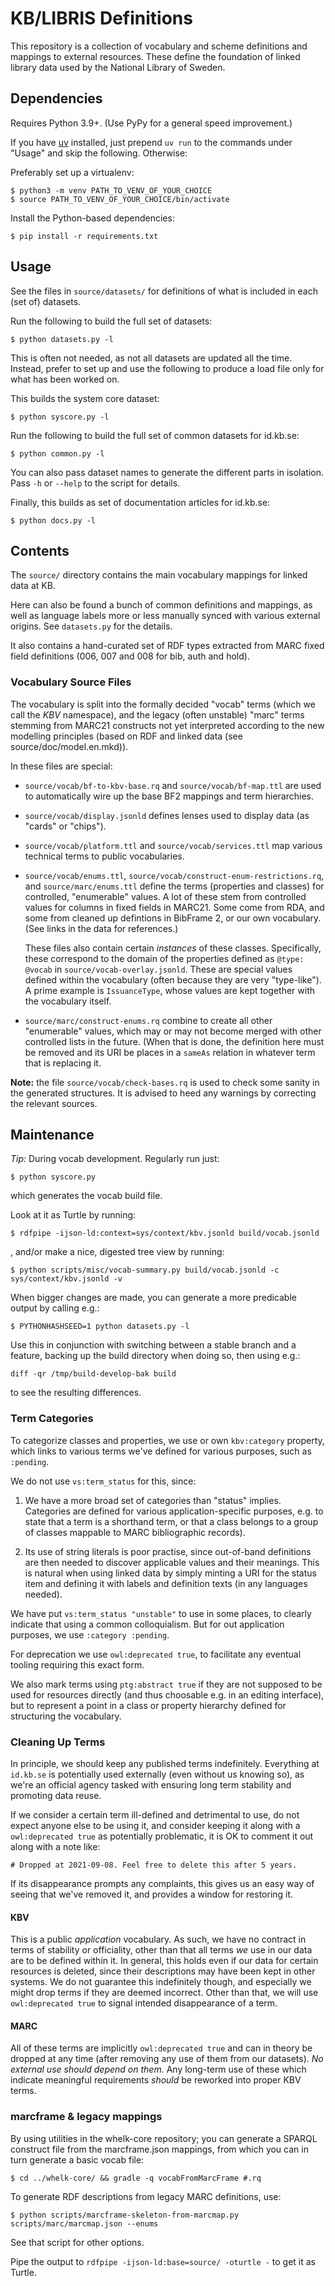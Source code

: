 # KB/LIBRIS Definitions

This repository is a collection of vocabulary and scheme definitions and
mappings to external resources. These define the foundation of linked library
data used by the National Library of Sweden.

## Dependencies

Requires Python 3.9+. (Use PyPy for a general speed improvement.)

If you have [uv](https://github.com/astral-sh/uv) installed, just prepend
`uv run` to the commands under "Usage" and skip the following. Otherwise:

Preferably set up a virtualenv:

    $ python3 -m venv PATH_TO_VENV_OF_YOUR_CHOICE
    $ source PATH_TO_VENV_OF_YOUR_CHOICE/bin/activate

Install the Python-based dependencies:

    $ pip install -r requirements.txt

## Usage

See the files in `source/datasets/` for definitions of what is included in each
(set of) datasets.

Run the following to build the full set of datasets:

    $ python datasets.py -l

This is often not needed, as not all datasets are updated all the time.
Instead, prefer to set up and use the following to produce a load file only for
what has been worked on.

This builds the system core dataset:

    $ python syscore.py -l

Run the following to build the full set of common datasets for id.kb.se:

    $ python common.py -l

You can also pass dataset names to generate the different parts in isolation.
Pass `-h` or `--help` to the script for details.

Finally, this builds as set of documentation articles for id.kb.se:

    $ python docs.py -l

## Contents

The `source/` directory contains the main vocabulary mappings for linked data
at KB.

Here can also be found a bunch of common definitions and mappings, as well as
language labels more or less manually synced with various external origins. See
`datasets.py` for the details.

It also contains a hand-curated set of RDF types extracted from MARC fixed
field definitions (006, 007 and 008 for bib, auth and hold).

### Vocabulary Source Files

The vocabulary is split into the formally decided "vocab" terms (which we call
the *KBV* namespace), and the legacy (often unstable) "marc" terms stemming
from MARC21 constructs not yet interpreted according to the new modelling
principles (based on RDF and linked data (see source/doc/model.en.mkd)).

In  these files are special:

* `source/vocab/bf-to-kbv-base.rq` and `source/vocab/bf-map.ttl` are used to
  automatically wire up the base BF2 mappings and term hierarchies.

* `source/vocab/display.jsonld` defines lenses used to display data (as "cards"
  or "chips").

* `source/vocab/platform.ttl` and `source/vocab/services.ttl` map various
  technical terms to public vocabularies.

* `source/vocab/enums.ttl`, `source/vocab/construct-enum-restrictions.rq`,
  and `source/marc/enums.ttl` define the terms (properties and classes) for
  controlled, "enumerable" values. A lot of these stem from controlled values
  for columns in fixed fields in MARC21. Some come from RDA, and some from
  cleaned up defintions in BibFrame 2, or our own vocabulary. (See links in the
  data for references.)

  These files also contain certain *instances* of these classes. Specifically,
  these correspond to the domain of the properties defined as `@type: @vocab`
  in `source/vocab-overlay.jsonld`. These are special values defined within the
  vocabulary (often because they are very "type-like"). A prime example is
  `IssuanceType`, whose values are kept together with the vocabulary itself.

* `source/marc/construct-enums.rq` combine to create all other "enumerable"
  values, which may or may not become merged with other controlled lists in the
  future. (When that is done, the definition here must be removed and its URI
  be places in a `sameAs` relation in whatever term that is replacing it.

**Note:** the file `source/vocab/check-bases.rq` is used to check some sanity
in the generated structures. It is advised to heed any warnings by correcting
the relevant sources.

## Maintenance

*Tip:* During vocab development. Regularly run just:

    $ python syscore.py

which generates the vocab build file.

Look at it as Turtle by running:

    $ rdfpipe -ijson-ld:context=sys/context/kbv.jsonld build/vocab.jsonld

, and/or make a nice, digested tree view by running:

    $ python scripts/misc/vocab-summary.py build/vocab.jsonld -c sys/context/kbv.jsonld -v

When bigger changes are made, you can generate a more predicable output by
calling e.g.:

    $ PYTHONHASHSEED=1 python datasets.py -l

Use this in conjunction with switching between a stable branch and a feature,
backing up the build directory when doing so, then using e.g.:

    diff -qr /tmp/build-develop-bak build

to see the resulting differences.

### Term Categories

To categorize classes and properties, we use or own `kbv:category` property,
which links to various terms we've defined for various purposes, such as
`:pending`.

We do not use `vs:term_status` for this, since:

1. We have a more broad set of categories than "status" implies. Categories are
   defined for various application-specific purposes, e.g. to state that a term
   is a shorthand term, or that a class belongs to a group of classes mappable
   to MARC bibliographic records).

2. Its use of string literals is poor practise, since out-of-band definitions
   are then needed to discover applicable values and their meanings. This is
   natural when using linked data by simply minting a URI for the status item
   and defining it with labels and definition texts (in any languages needed).

We have put `vs:term_status "unstable"` to use in some places, to clearly
indicate that using a common colloquialism. But for out application purposes,
we use `:category :pending`.

For deprecation we use `owl:deprecated true`, to facilitate any eventual
tooling requiring this exact form.

We also mark terms using `ptg:abstract true` if they are not supposed to be
used for resources directly (and thus choosable e.g. in an editing interface),
but to represent a point in a class or property hierarchy defined for
structuring the vocabulary.

### Cleaning Up Terms

In principle, we should keep any published terms indefinitely. Everything at
`id.kb.se` is potentially used externally (even without us knowing so), as
we're an official agency tasked with ensuring long term stability and promoting
data reuse.

If we consider a certain term ill-defined and detrimental to use, do not expect
anyone else to be using it, and consider keeping it along with a
`owl:deprecated true` as potentially problematic, it is OK to comment it out
along with a note like:

    # Dropped at 2021-09-08. Feel free to delete this after 5 years.

If its disappearance prompts any complaints, this gives us an easy way of
seeing that we've removed it, and provides a window for restoring it.

#### KBV

This is a public *application* vocabulary. As such, we have no contract in
terms of stability or officiality, other than that all terms *we* use in our
data are to be defined within it. In general, this holds even if our data for
certain resources is deleted, since their descriptions may have been kept in
other systems. We do not guarantee this indefinitely though, and especially we
might drop terms if they are deemed incorrect. Other than that, we will use
`owl:deprecated true` to signal intended disappearance of a term.

#### MARC

All of these terms are implicitly `owl:deprecated true` and can in theory be
dropped at any time (after removing any use of them from our datasets). *No
external use should depend on them.* Any long-term use of these which indicate
meaningful requirements *should* be reworked into proper KBV terms.

### marcframe & legacy mappings

By using utilities in the whelk-core repository; you can generate a SPARQL
construct file from the marcframe.json mappings, from which you can in turn
generate a basic vocab file:

    $ cd ../whelk-core/ && gradle -q vocabFromMarcFrame #.rq

To generate RDF descriptions from legacy MARC definitions, use:

    $ python scripts/marcframe-skeleton-from-marcmap.py scripts/marc/marcmap.json --enums

See that script for other options.

Pipe the output to `rdfpipe -ijson-ld:base=source/ -oturtle -` to get it as Turtle.

